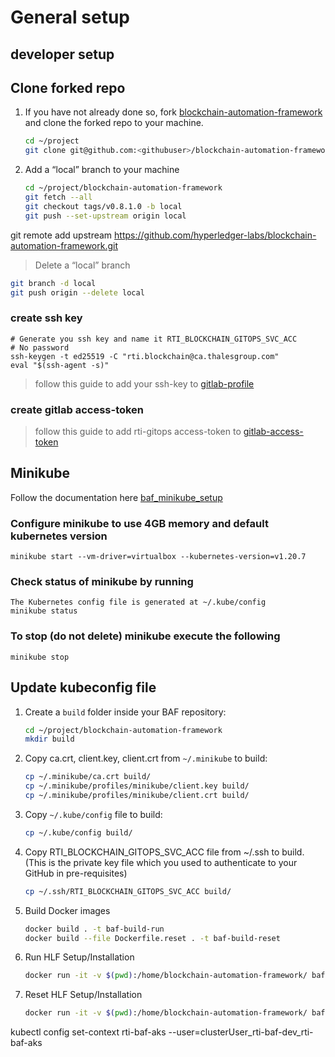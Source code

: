 # General setup


## developer setup

## Clone forked repo

1. If you have not already done so, fork [blockchain-automation-framework](https://github.com/hyperledger-labs/blockchain-automation-framework) and clone the forked repo to your machine.

   ```bash
   cd ~/project
   git clone git@github.com:<githubuser>/blockchain-automation-framework.git
   
   ```

1. Add a “local” branch to your machine
   ```bash
   cd ~/project/blockchain-automation-framework
   git fetch --all
   git checkout tags/v0.8.1.0 -b local 
   git push --set-upstream origin local 
   ```

git remote add upstream https://github.com/hyperledger-labs/blockchain-automation-framework.git





> Delete a “local” branch 
   ```bash
   git branch -d local
   git push origin --delete local
   ```

### create ssh key
```shell
# Generate you ssh key and name it RTI_BLOCKCHAIN_GITOPS_SVC_ACC
# No password
ssh-keygen -t ed25519 -C "rti.blockchain@ca.thalesgroup.com"
eval "$(ssh-agent -s)"

```
> follow this guide to add your ssh-key to [gitlab-profile](https://sc01-trt.thales-systems.ca/gitlab/help/ssh/README#see-if-you-have-an-existing-ssh-key-pair)

### create gitlab access-token
> follow this guide to add rti-gitops access-token to [gitlab-access-token](https://sc01-trt.thales-systems.ca/gitlab/-/profile/personal_access_tokens) 

## Minikube

Follow the documentation here [baf_minikube_setup](./docs/source/developer/baf_minikube_setup.md)

### Configure minikube to use 4GB memory and default kubernetes version
```shell
minikube start --vm-driver=virtualbox --kubernetes-version=v1.20.7
```

### Check status of minikube by running
```shell
The Kubernetes config file is generated at ~/.kube/config
minikube status

```

### To stop (do not delete) minikube execute the following
```shell
minikube stop
```


## Update kubeconfig file

1. Create a `build` folder inside your BAF repository:
   ```bash
   cd ~/project/blockchain-automation-framework
   mkdir build
   ```
1. Copy ca.crt, client.key, client.crt from `~/.minikube` to build:

   ```bash
   cp ~/.minikube/ca.crt build/
   cp ~/.minikube/profiles/minikube/client.key build/
   cp ~/.minikube/profiles/minikube/client.crt build/
   ```

1. Copy `~/.kube/config` file to build:

   ```bash
   cp ~/.kube/config build/
   ```

1. Copy RTI_BLOCKCHAIN_GITOPS_SVC_ACC file from ~/.ssh to build. (This is the private key file which you used to authenticate to your GitHub in pre-requisites)
   
   ```bash
   cp ~/.ssh/RTI_BLOCKCHAIN_GITOPS_SVC_ACC build/
   ```
1. Build Docker images

   ```bash
   docker build . -t baf-build-run
   docker build --file Dockerfile.reset . -t baf-build-reset
   ```
1. Run HLF Setup/Installation

   ```bash
   docker run -it -v $(pwd):/home/blockchain-automation-framework/ baf-build-run
   ```
1. Reset HLF Setup/Installation

   ```bash
   docker run -it -v $(pwd):/home/blockchain-automation-framework/ baf-build-reset
   ```


kubectl config set-context rti-baf-aks --user=clusterUser_rti-baf-dev_rti-baf-aks